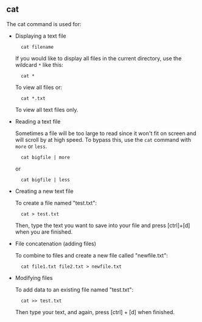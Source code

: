 ## cat

The cat command is used for:

* Displaying a text file

		cat filename
	
  If you would like to display all files in the current directory, use the wildcard `*` like this:
  
		cat *
	
  To view all files or:
  
		cat *.txt
	
  To view all text files only.
	
* Reading a text file

  Sometimes a file will be too large to read since it won't fit on screen and will scroll by at high speed. To bypass this, use the `cat` command with `more` or `less`.
  
		cat bigfile | more
	
  or
  
		cat bigfile | less
	
* Creating a new text file

  To create a file named "test.txt":
  
		cat > test.txt
	
  Then, type the text you want to save into your file and press [ctrl]+[d] when you are finished.
  
* File concatenation (adding files)

  To combine to files and create a new file called "newfile.txt":
  
		cat file1.txt file2.txt > newfile.txt
	
* Modifying files

  To add data to an existing file named "test.txt":
  
		cat >> test.txt
	
  Then type your text, and again, press [ctrl] + [d] when finished.
